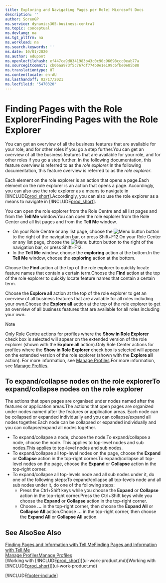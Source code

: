 ```yaml
---
title: Exploring and Navigating Pages per Role| Microsoft Docs
description: ''
author: SorenGP
ms.service: dynamics365-business-central
ms.topic: conceptual
ms.devlang: na
ms.tgt_pltfrm: na
ms.workload: na
ms.search.keywords: ''
ms.date: 10/01/2020
ms.author: edupont
ms.openlocfilehash: ef447ca9d0341983b43c0c90c96698ccc0eab77a
ms.sourcegitcommit: cb06aa973f5c767df774b0e1e199c6fbe0e85b88
ms.translationtype: HT
ms.contentlocale: en-AU
ms.lasthandoff: 02/17/2021
ms.locfileid: "5470320"
---
```

# <a name="finding-pages-with-the-role-explorer"></a><span data-ttu-id="95b4b-102">Finding Pages with the Role Explorer</span><span class="sxs-lookup"><span data-stu-id="95b4b-102">Finding Pages with the Role Explorer</span></span>
<span data-ttu-id="95b4b-103">You can get an overview of all the business features that are available for your role, and for other roles if you go a step further.</span><span class="sxs-lookup"><span data-stu-id="95b4b-103">You can get an overview of all the business features that are available for your role, and for other roles if you go a step further.</span></span> <span data-ttu-id="95b4b-104">In the following documentation, this feature overview is referred to as the *role explorer*.</span><span class="sxs-lookup"><span data-stu-id="95b4b-104">In the following documentation, this feature overview is referred to as the *role explorer*.</span></span>

<span data-ttu-id="95b4b-105">Each element on the role explorer is an action that opens a page.</span><span class="sxs-lookup"><span data-stu-id="95b4b-105">Each element on the role explorer is an action that opens a page.</span></span> <span data-ttu-id="95b4b-106">Accordingly, you can also use the role explorer as a means to navigate in [!INCLUDE[prod_short](includes/prod_short.md)].</span><span class="sxs-lookup"><span data-stu-id="95b4b-106">Accordingly, you can also use the role explorer as a means to navigate in [!INCLUDE[prod_short](includes/prod_short.md)].</span></span>

<span data-ttu-id="95b4b-107">You can open the role explorer from the Role Centre and all list pages and from the **Tell Me** window.</span><span class="sxs-lookup"><span data-stu-id="95b4b-107">You can open the role explorer from the Role Center and all list pages and from the **Tell Me** window.</span></span>

- <span data-ttu-id="95b4b-108">On your Role Centre or any list page, choose the ![Menu button](media/ui_menu_button.png "Menu button") button to the right of the navigation bar, or press Shift+F12.</span><span class="sxs-lookup"><span data-stu-id="95b4b-108">On your Role Center or any list page, choose the ![Menu button](media/ui_menu_button.png "Menu button") button to the right of the navigation bar, or press Shift+F12.</span></span>
- <span data-ttu-id="95b4b-109">In the **Tell Me** window, choose the **exploring** action at the bottom.</span><span class="sxs-lookup"><span data-stu-id="95b4b-109">In the **Tell Me** window, choose the **exploring** action at the bottom.</span></span>

<span data-ttu-id="95b4b-110">Choose the **Find** action at the top of the role explorer to quickly locate feature names that contain a certain term.</span><span class="sxs-lookup"><span data-stu-id="95b4b-110">Choose the **Find** action at the top of the role explorer to quickly locate feature names that contain a certain term.</span></span>

<span data-ttu-id="95b4b-111">Choose the **Explore all** action at the top of the role explorer to get an overview of all business features that are available for all roles including your own.</span><span class="sxs-lookup"><span data-stu-id="95b4b-111">Choose the **Explore all** action at the top of the role explorer to get an overview of all business features that are available for all roles including your own.</span></span>

> [!NOTE]
> <span data-ttu-id="95b4b-112">Only Role Centre actions for profiles where the **Show in Role Explorer** check box is selected will appear on the extended version of the role explorer (shown with the **Explore all** action).</span><span class="sxs-lookup"><span data-stu-id="95b4b-112">Only Role Center actions for profiles where the **Show in Role Explorer** check box is selected will appear on the extended version of the role explorer (shown with the **Explore all** action).</span></span> <span data-ttu-id="95b4b-113">For more information, see [Manage Profiles](admin-users-profiles-roles.md).</span><span class="sxs-lookup"><span data-stu-id="95b4b-113">For more information, see [Manage Profiles](admin-users-profiles-roles.md).</span></span>

## <a name="to-expandcollapse-nodes-on-the-role-explorer"></a><span data-ttu-id="95b4b-114">To expand/collapse nodes on the role explorer</span><span class="sxs-lookup"><span data-stu-id="95b4b-114">To expand/collapse nodes on the role explorer</span></span>
<span data-ttu-id="95b4b-115">The actions that open pages are organised under nodes named after the features or application areas.</span><span class="sxs-lookup"><span data-stu-id="95b4b-115">The actions that open pages are organized under nodes named after the features or application areas.</span></span> <span data-ttu-id="95b4b-116">Each node can be collapsed or expanded individually and you can collapse/expand all nodes together.</span><span class="sxs-lookup"><span data-stu-id="95b4b-116">Each node can be collapsed or expanded individually and you can collapse/expand all nodes together.</span></span>

- <span data-ttu-id="95b4b-117">To expand/collapse a node, choose the node.</span><span class="sxs-lookup"><span data-stu-id="95b4b-117">To expand/collapse a node, choose the node.</span></span> <span data-ttu-id="95b4b-118">This applies to top-level nodes and sub nodes.</span><span class="sxs-lookup"><span data-stu-id="95b4b-118">This applies to top-level nodes and sub nodes.</span></span>
- <span data-ttu-id="95b4b-119">To expand/collapse all top-level nodes on the page, choose the **Expand** or **Collapse** action in the top-right corner.</span><span class="sxs-lookup"><span data-stu-id="95b4b-119">To expand/collapse all top-level nodes on the page, choose the **Expand** or **Collapse** action in the top-right corner.</span></span>
- <span data-ttu-id="95b4b-120">To expand/collapse all top-levels node and all sub nodes under it, do one of the following steps:</span><span class="sxs-lookup"><span data-stu-id="95b4b-120">To expand/collapse all top-levels node and all sub nodes under it, do one of the following steps:</span></span>
    - <span data-ttu-id="95b4b-121">Press the Ctrl+Shift keys while you choose the **Expand** or **Collapse** action in the top-right corner.</span><span class="sxs-lookup"><span data-stu-id="95b4b-121">Press the Ctrl+Shift keys while you choose the **Expand** or **Collapse** action in the top-right corner.</span></span>
    - <span data-ttu-id="95b4b-122">Choose **...** in the top-right corner, then choose the **Expand All** or **Collapse All** action.</span><span class="sxs-lookup"><span data-stu-id="95b4b-122">Choose **...** in the top-right corner, then choose the **Expand All** or **Collapse All** action.</span></span>

## <a name="see-also"></a><span data-ttu-id="95b4b-123">See Also</span><span class="sxs-lookup"><span data-stu-id="95b4b-123">See Also</span></span>
[<span data-ttu-id="95b4b-124">Finding Pages and Information with Tell Me</span><span class="sxs-lookup"><span data-stu-id="95b4b-124">Finding Pages and Information with Tell Me</span></span>](ui-search.md)  
[<span data-ttu-id="95b4b-125">Manage Profiles</span><span class="sxs-lookup"><span data-stu-id="95b4b-125">Manage Profiles</span></span>](admin-users-profiles-roles.md)  
<span data-ttu-id="95b4b-126">[Working with [!INCLUDE[prod_short](includes/prod_short.md)]](ui-work-product.md)</span><span class="sxs-lookup"><span data-stu-id="95b4b-126">[Working with [!INCLUDE[prod_short](includes/prod_short.md)]](ui-work-product.md)</span></span>


[!INCLUDE[footer-include](includes/footer-banner.md)]